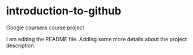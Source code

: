 # introduction-to-github
Google coursera course project 

I am editing the README file. Adding some more details about the project description.

